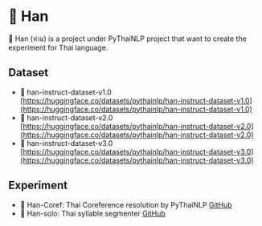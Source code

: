 # 🪿 Han
🪿 Han (ห่าน) is a project under PyThaiNLP project that want to create the experiment for Thai language.

## Dataset

- 🪿 han-instruct-dataset-v1.0 [https://huggingface.co/datasets/pythainlp/han-instruct-dataset-v1.0](https://huggingface.co/datasets/pythainlp/han-instruct-dataset-v1.0)
- 🪿 han-instruct-dataset-v2.0 [https://huggingface.co/datasets/pythainlp/han-instruct-dataset-v2.0](https://huggingface.co/datasets/pythainlp/han-instruct-dataset-v2.0)
- 🪿 han-instruct-dataset-v3.0 [https://huggingface.co/datasets/pythainlp/han-instruct-dataset-v3.0](https://huggingface.co/datasets/pythainlp/han-instruct-dataset-v3.0)

## Experiment
- 🪿 Han-Coref: Thai Coreference resolution by PyThaiNLP [GitHub](https://github.com/PyThaiNLP/han-coref)
- 🪿 Han-solo: Thai syllable segmenter [GitHub](https://github.com/PyThaiNLP/Han-solo)
